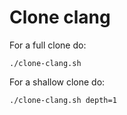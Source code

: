 # Clone clang

For a full clone do:
```
./clone-clang.sh
```

For a shallow clone do:
```
./clone-clang.sh depth=1
```
